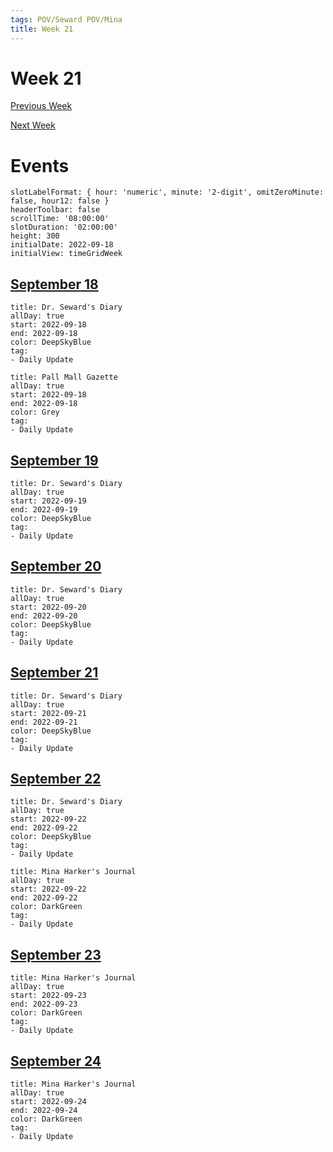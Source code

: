 ```yaml
---
tags: POV/Seward POV/Mina 
title: Week 21
---
```


# Week 21

[Previous Week](2022-W38)

[Next Week](2022-W40)

# Events

```itinerary
slotLabelFormat: { hour: 'numeric', minute: '2-digit', omitZeroMinute: false, hour12: false }
headerToolbar: false
scrollTime: '08:00:00'
slotDuration: '02:00:00'
height: 300
initialDate: 2022-09-18
initialView: timeGridWeek
```

## [September 18](2022-09-18.md)

```itinerary-event
title: Dr. Seward's Diary
allDay: true
start: 2022-09-18
end: 2022-09-18
color: DeepSkyBlue
tag:
- Daily Update
```

```itinerary-event
title: Pall Mall Gazette
allDay: true
start: 2022-09-18
end: 2022-09-18
color: Grey
tag:
- Daily Update
```

## [September 19](2022-09-19.md)

```itinerary-event
title: Dr. Seward's Diary
allDay: true
start: 2022-09-19
end: 2022-09-19
color: DeepSkyBlue
tag:
- Daily Update
```

## [September 20](2022-09-20.md)

```itinerary-event
title: Dr. Seward's Diary
allDay: true
start: 2022-09-20
end: 2022-09-20
color: DeepSkyBlue
tag:
- Daily Update
```

## [September 21](2022-09-21.md)

```itinerary-event
title: Dr. Seward's Diary
allDay: true
start: 2022-09-21
end: 2022-09-21
color: DeepSkyBlue
tag:
- Daily Update
```

## [September 22](2022-09-22.md)

```itinerary-event
title: Dr. Seward's Diary
allDay: true
start: 2022-09-22
end: 2022-09-22
color: DeepSkyBlue
tag:
- Daily Update
```

```itinerary-event
title: Mina Harker's Journal
allDay: true
start: 2022-09-22
end: 2022-09-22
color: DarkGreen
tag:
- Daily Update
```

## [September 23](2022-09-23.md)

```itinerary-event
title: Mina Harker's Journal
allDay: true
start: 2022-09-23
end: 2022-09-23
color: DarkGreen
tag:
- Daily Update
```

## [September 24](2022-09-24.md)

```itinerary-event
title: Mina Harker's Journal
allDay: true
start: 2022-09-24
end: 2022-09-24
color: DarkGreen
tag:
- Daily Update
```